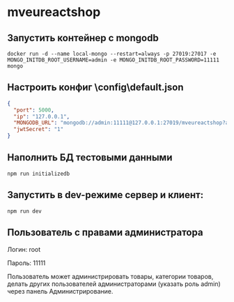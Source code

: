 # mveureactshop

## Запустить контейнер с mongodb
`docker run -d --name local-mongo --restart=always -p 27019:27017 -e MONGO_INITDB_ROOT_USERNAME=admin -e MONGO_INITDB_ROOT_PASSWORD=11111 mongo`

## Настроить конфиг \config\default.json
```json
{
  "port": 5000,
  "ip": "127.0.0.1",
  "MONGODB_URL": "mongodb://admin:11111@127.0.0.1:27019/mveureactshop?authSource=admin",
  "jwtSecret": "1"
}
```

## Наполнить БД тестовыми данными
`npm run initializedb`

## Запустить в dev-режиме сервер и клиент:
`npm run dev`

## Пользователь с правами администратора
Логин: root

Пароль: 11111

Пользователь может администрировать товары, категории товаров, делать других пользователей администраторами (указать роль admin) через панель Администрирование.
